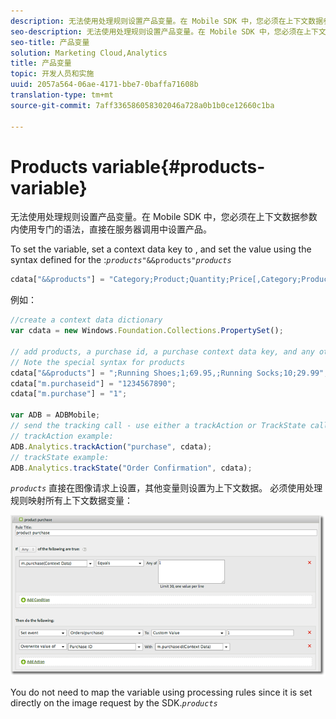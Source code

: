 ```yaml
---
description: 无法使用处理规则设置产品变量。在 Mobile SDK 中，您必须在上下文数据参数内使用专门的语法，直接在服务器调用中设置产品。
seo-description: 无法使用处理规则设置产品变量。在 Mobile SDK 中，您必须在上下文数据参数内使用专门的语法，直接在服务器调用中设置产品。
seo-title: 产品变量
solution: Marketing Cloud,Analytics
title: 产品变量
topic: 开发人员和实施
uuid: 2057a564-06ae-4171-bbe7-0baffa71608b
translation-type: tm+mt
source-git-commit: 7aff336586058302046a728a0b1b0ce12660c1ba

---
```



# Products variable{#products-variable}

无法使用处理规则设置产品变量。在 Mobile SDK 中，您必须在上下文数据参数内使用专门的语法，直接在服务器调用中设置产品。

To set the  variable, set a context data key to , and set the value using the syntax defined for the :*`products`*`"&&products"`*`products`*

```js
cdata["&&products"] = "Category;Product;Quantity;Price[,Category;Product;Quantity;Price]";
```

例如：

```js
//create a context data dictionary 
var cdata = new Windows.Foundation.Collections.PropertySet(); 
 
// add products, a purchase id, a purchase context data key, and any other data you want to collect. 
// Note the special syntax for products 
cdata["&&products"] = ";Running Shoes;1;69.95,;Running Socks;10;29.99"; 
cdata["m.purchaseid"] = "1234567890"; 
cdata["m.purchase"] = "1"; 
 
var ADB = ADBMobile; 
// send the tracking call - use either a trackAction or TrackState call. 
// trackAction example: 
ADB.Analytics.trackAction("purchase", cdata); 
// trackState example: 
ADB.Analytics.trackState("Order Confirmation", cdata);
```

*`products`* 直接在图像请求上设置，其他变量则设置为上下文数据。 必须使用处理规则映射所有上下文数据变量：

![](assets/products-procrules.png)

You do not need to map the  variable using processing rules since it is set directly on the image request by the SDK.*`products`*
